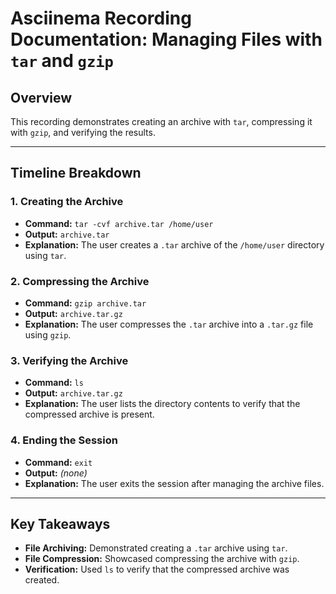 # Asciinema Recording Documentation: Managing Files with `tar` and `gzip`

## Overview
This recording demonstrates creating an archive with `tar`, compressing it with `gzip`, and verifying the results.

---

## Timeline Breakdown

### 1. **Creating the Archive**
- **Command:** `tar -cvf archive.tar /home/user`
- **Output:** `archive.tar`
- **Explanation:** The user creates a `.tar` archive of the `/home/user` directory using `tar`.

### 2. **Compressing the Archive**
- **Command:** `gzip archive.tar`
- **Output:** `archive.tar.gz`
- **Explanation:** The user compresses the `.tar` archive into a `.tar.gz` file using `gzip`.

### 3. **Verifying the Archive**
- **Command:** `ls`
- **Output:** `archive.tar.gz`
- **Explanation:** The user lists the directory contents to verify that the compressed archive is present.

### 4. **Ending the Session**
- **Command:** `exit`
- **Output:** *(none)*
- **Explanation:** The user exits the session after managing the archive files.

---

## Key Takeaways
- **File Archiving:** Demonstrated creating a `.tar` archive using `tar`.
- **File Compression:** Showcased compressing the archive with `gzip`.
- **Verification:** Used `ls` to verify that the compressed archive was created.
